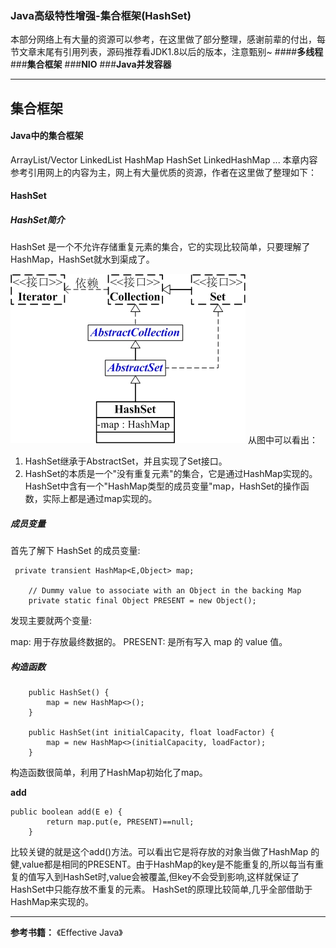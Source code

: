 ### **Java高级特性增强-集合框架(HashSet)**
本部分网络上有大量的资源可以参考，在这里做了部分整理，感谢前辈的付出，每节文章末尾有引用列表，源码推荐看JDK1.8以后的版本，注意甄别~
####**多线程**
###**集合框架**
###**NIO**
###**Java并发容器**

* * *
## 集合框架
#### Java中的集合框架


ArrayList/Vector
LinkedList
HashMap
HashSet
LinkedHashMap
...
本章内容参考引用网上的内容为主，网上有大量优质的资源，作者在这里做了整理如下：

#### HashSet
##### HashSet简介

HashSet 是一个不允许存储重复元素的集合，它的实现比较简单，只要理解了 HashMap，HashSet就水到渠成了。

![77c391135721e3ab98ac61791046d6bc](大数据成神之路-Java高级特性增强(HashSet).resources/8C932B6E-3C26-40E7-B797-EAAE2194E5BF.jpg)
从图中可以看出：
1. HashSet继承于AbstractSet，并且实现了Set接口。
2. HashSet的本质是一个"没有重复元素"的集合，它是通过HashMap实现的。HashSet中含有一个"HashMap类型的成员变量"map，HashSet的操作函数，实际上都是通过map实现的。

##### 成员变量
首先了解下 HashSet 的成员变量:
```
 private transient HashMap<E,Object> map;

    // Dummy value to associate with an Object in the backing Map
    private static final Object PRESENT = new Object();
```
发现主要就两个变量:

map: 用于存放最终数据的。
PRESENT: 是所有写入 map 的 value 值。

##### 构造函数

```
    public HashSet() {
        map = new HashMap<>();
    }

    public HashSet(int initialCapacity, float loadFactor) {
        map = new HashMap<>(initialCapacity, loadFactor);
    }    
```
构造函数很简单，利用了HashMap初始化了map。

**add**
```
public boolean add(E e) {
        return map.put(e, PRESENT)==null;
    }
```
比较关键的就是这个add()方法。可以看出它是将存放的对象当做了HashMap 的健,value都是相同的PRESENT。由于HashMap的key是不能重复的,所以每当有重复的值写入到HashSet时,value会被覆盖,但key不会受到影响,这样就保证了HashSet中只能存放不重复的元素。
HashSet的原理比较简单,几乎全部借助于HashMap来实现的。



-----------
**参考书籍：**
《Effective Java》
